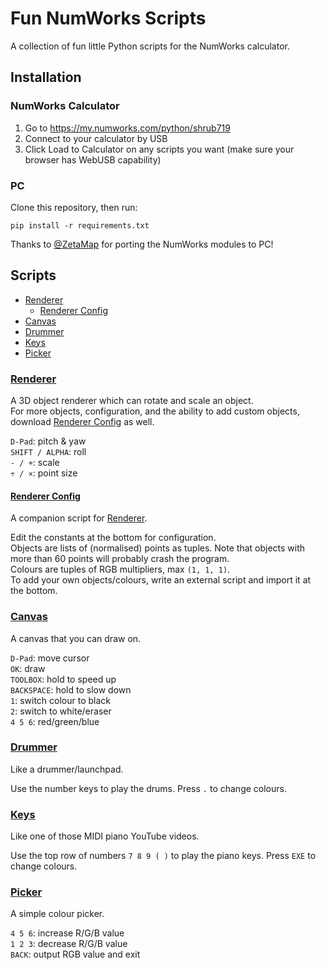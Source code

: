 # Fun NumWorks Scripts
A collection of fun little Python scripts for the NumWorks calculator.  


## Installation

### NumWorks Calculator

1. Go to https://my.numworks.com/python/shrub719
1. Connect to your calculator by USB 
2. Click Load to Calculator on any scripts you want (make sure your browser has WebUSB capability)

### PC
Clone this repository, then run:
```
pip install -r requirements.txt 
```
Thanks to [@ZetaMap](https://github.com/ZetaMap) for porting the NumWorks modules to PC!


## Scripts

- [Renderer](#renderer)
  - [Renderer Config](#renderer-config)
- [Canvas](#canvas)
- [Drummer](#drummer)
- [Keys](#keys)
- [Picker](#picker)

### [Renderer](https://my.numworks.com/python/shrub719/renderer)
A 3D object renderer which can rotate and scale an object.  
For more objects, configuration, and the ability to add custom objects,
download [Renderer Config](https://my.numworks.com/python/shrub719/r_config) as well.

`D-Pad`: pitch & yaw  
`SHIFT / ALPHA`: roll  
`- / +`: scale  
`÷ / ×`: point size 

#### [Renderer Config](https://my.numworks.com/python/shrub719/r_config)
A companion script for [Renderer](https://my.numworks.com/python/shrub719/renderer).  

Edit the constants at the bottom for configuration.  
Objects are lists of (normalised) points as tuples.
Note that objects with more than 60 points will probably crash the program.  
Colours are tuples of RGB multipliers, max `(1, 1, 1)`.  
To add your own objects/colours, write an external script and import it at the bottom.


### [Canvas](https://my.numworks.com/python/shrub719/canvas)
A canvas that you can draw on.

`D-Pad`: move cursor  
`OK`: draw  
`TOOLBOX`: hold to speed up  
`BACKSPACE`: hold to slow down  
`1`: switch colour to black  
`2`: switch to white/eraser  
`4 5 6`: red/green/blue

### [Drummer](https://my.numworks.com/python/shrub719/drummer)
Like a drummer/launchpad.

Use the number keys to play the drums. Press `.` to change colours.

### [Keys](https://my.numworks.com/python/shrub719/keys)
Like one of those MIDI piano YouTube videos.

Use the top row of numbers `7 8 9 ( )` to play the piano keys. Press `EXE` to change colours.

### [Picker](https://my.numworks.com/python/shrub719/picker)
A simple colour picker.

`4 5 6`: increase R/G/B value  
`1 2 3`: decrease R/G/B value  
`BACK`: output RGB value and exit

